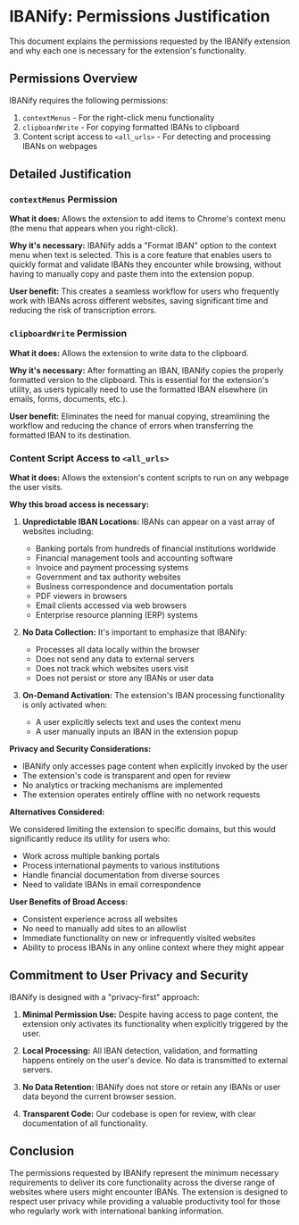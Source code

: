 # IBANify: Permissions Justification

This document explains the permissions requested by the IBANify extension and why each one is necessary for the extension's functionality.

## Permissions Overview

IBANify requires the following permissions:

1. `contextMenus` - For the right-click menu functionality
2. `clipboardWrite` - For copying formatted IBANs to clipboard
3. Content script access to `<all_urls>` - For detecting and processing IBANs on webpages

## Detailed Justification

### `contextMenus` Permission

**What it does:** Allows the extension to add items to Chrome's context menu (the menu that appears when you right-click).

**Why it's necessary:** IBANify adds a "Format IBAN" option to the context menu when text is selected. This is a core feature that enables users to quickly format and validate IBANs they encounter while browsing, without having to manually copy and paste them into the extension popup.

**User benefit:** This creates a seamless workflow for users who frequently work with IBANs across different websites, saving significant time and reducing the risk of transcription errors.

### `clipboardWrite` Permission

**What it does:** Allows the extension to write data to the clipboard.

**Why it's necessary:** After formatting an IBAN, IBANify copies the properly formatted version to the clipboard. This is essential for the extension's utility, as users typically need to use the formatted IBAN elsewhere (in emails, forms, documents, etc.).

**User benefit:** Eliminates the need for manual copying, streamlining the workflow and reducing the chance of errors when transferring the formatted IBAN to its destination.

### Content Script Access to `<all_urls>`

**What it does:** Allows the extension's content scripts to run on any webpage the user visits.

**Why this broad access is necessary:**

1. **Unpredictable IBAN Locations:** IBANs can appear on a vast array of websites including:
    - Banking portals from hundreds of financial institutions worldwide
    - Financial management tools and accounting software
    - Invoice and payment processing systems
    - Government and tax authority websites
    - Business correspondence and documentation portals
    - PDF viewers in browsers
    - Email clients accessed via web browsers
    - Enterprise resource planning (ERP) systems

2. **No Data Collection:** It's important to emphasize that IBANify:
    - Processes all data locally within the browser
    - Does not send any data to external servers
    - Does not track which websites users visit
    - Does not persist or store any IBANs or user data

3. **On-Demand Activation:** The extension's IBAN processing functionality is only activated when:
    - A user explicitly selects text and uses the context menu
    - A user manually inputs an IBAN in the extension popup

**Privacy and Security Considerations:**

- IBANify only accesses page content when explicitly invoked by the user
- The extension's code is transparent and open for review
- No analytics or tracking mechanisms are implemented
- The extension operates entirely offline with no network requests

**Alternatives Considered:**

We considered limiting the extension to specific domains, but this would significantly reduce its utility for users who:
- Work across multiple banking portals
- Process international payments to various institutions
- Handle financial documentation from diverse sources
- Need to validate IBANs in email correspondence

**User Benefits of Broad Access:**

- Consistent experience across all websites
- No need to manually add sites to an allowlist
- Immediate functionality on new or infrequently visited websites
- Ability to process IBANs in any online context where they might appear

## Commitment to User Privacy and Security

IBANify is designed with a "privacy-first" approach:

1. **Minimal Permission Use:** Despite having access to page content, the extension only activates its functionality when explicitly triggered by the user.

2. **Local Processing:** All IBAN detection, validation, and formatting happens entirely on the user's device. No data is transmitted to external servers.

3. **No Data Retention:** IBANify does not store or retain any IBANs or user data beyond the current browser session.

4. **Transparent Code:** Our codebase is open for review, with clear documentation of all functionality.

## Conclusion

The permissions requested by IBANify represent the minimum necessary requirements to deliver its core functionality across the diverse range of websites where users might encounter IBANs. The extension is designed to respect user privacy while providing a valuable productivity tool for those who regularly work with international banking information.